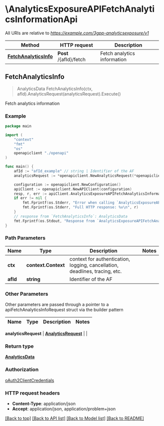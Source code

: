 # \AnalyticsExposureAPIFetchAnalyticsInformationApi

All URIs are relative to *https://example.com/3gpp-analyticsexposure/v1*

Method | HTTP request | Description
------------- | ------------- | -------------
[**FetchAnalyticsInfo**](AnalyticsExposureAPIFetchAnalyticsInformationApi.md#FetchAnalyticsInfo) | **Post** /{afId}/fetch | Fetch analytics information



## FetchAnalyticsInfo

> AnalyticsData FetchAnalyticsInfo(ctx, afId).AnalyticsRequest(analyticsRequest).Execute()

Fetch analytics information

### Example

```go
package main

import (
    "context"
    "fmt"
    "os"
    openapiclient "./openapi"
)

func main() {
    afId := "afId_example" // string | Identifier of the AF
    analyticsRequest := *openapiclient.NewAnalyticsRequest(*openapiclient.NewAnalyticsEvent(), "SuppFeat_example") // AnalyticsRequest | 

    configuration := openapiclient.NewConfiguration()
    apiClient := openapiclient.NewAPIClient(configuration)
    resp, r, err := apiClient.AnalyticsExposureAPIFetchAnalyticsInformationApi.FetchAnalyticsInfo(context.Background(), afId).AnalyticsRequest(analyticsRequest).Execute()
    if err != nil {
        fmt.Fprintf(os.Stderr, "Error when calling `AnalyticsExposureAPIFetchAnalyticsInformationApi.FetchAnalyticsInfo``: %v\n", err)
        fmt.Fprintf(os.Stderr, "Full HTTP response: %v\n", r)
    }
    // response from `FetchAnalyticsInfo`: AnalyticsData
    fmt.Fprintf(os.Stdout, "Response from `AnalyticsExposureAPIFetchAnalyticsInformationApi.FetchAnalyticsInfo`: %v\n", resp)
}
```

### Path Parameters


Name | Type | Description  | Notes
------------- | ------------- | ------------- | -------------
**ctx** | **context.Context** | context for authentication, logging, cancellation, deadlines, tracing, etc.
**afId** | **string** | Identifier of the AF | 

### Other Parameters

Other parameters are passed through a pointer to a apiFetchAnalyticsInfoRequest struct via the builder pattern


Name | Type | Description  | Notes
------------- | ------------- | ------------- | -------------

 **analyticsRequest** | [**AnalyticsRequest**](AnalyticsRequest.md) |  | 

### Return type

[**AnalyticsData**](AnalyticsData.md)

### Authorization

[oAuth2ClientCredentials](../README.md#oAuth2ClientCredentials)

### HTTP request headers

- **Content-Type**: application/json
- **Accept**: application/json, application/problem+json

[[Back to top]](#) [[Back to API list]](../README.md#documentation-for-api-endpoints)
[[Back to Model list]](../README.md#documentation-for-models)
[[Back to README]](../README.md)

